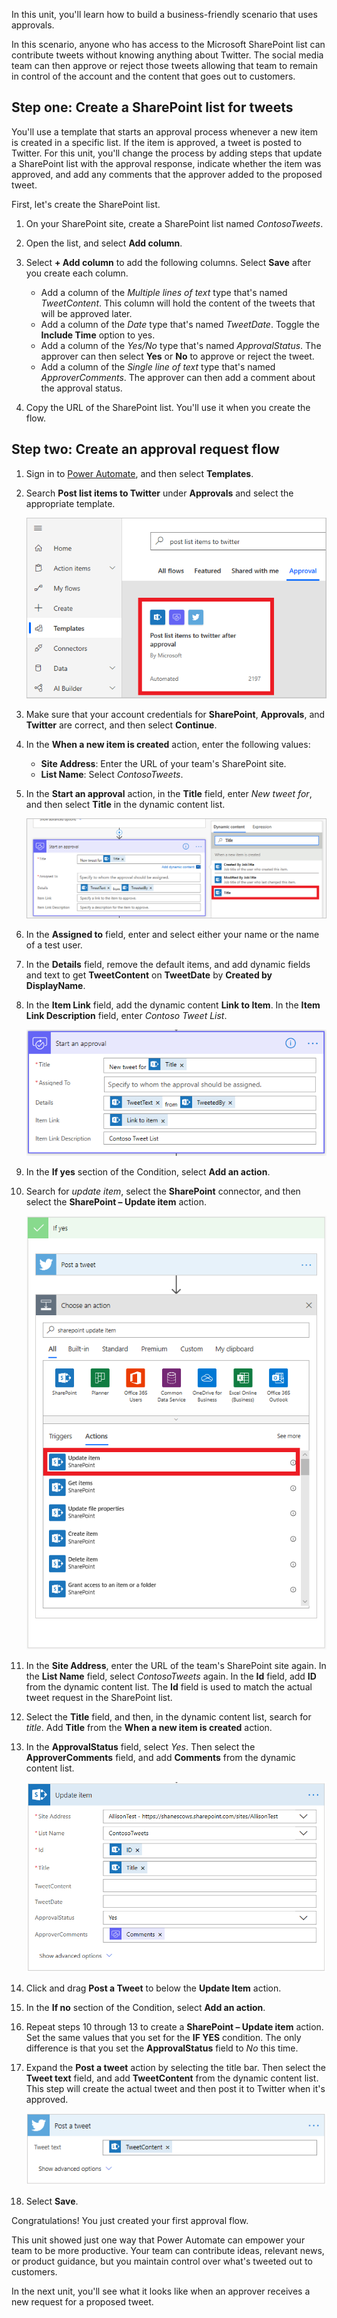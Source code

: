 In this unit, you'll learn how to build a business-friendly scenario that uses approvals.

In this scenario, anyone who has access to the Microsoft SharePoint list can contribute tweets without knowing anything about Twitter. The social media team can then approve or reject those tweets allowing that team to remain in control of the account and the content that goes out to customers.

## Step one: Create a SharePoint list for tweets

You'll use a template that starts an approval process whenever a new item is created in a specific list. If the item is approved, a tweet is posted to Twitter. For this unit, you'll change the process by adding steps that update a SharePoint list with the approval response, indicate whether the item was approved, and add any comments that the approver added to the proposed tweet.

First, let's create the SharePoint list.

1. On your SharePoint site, create a SharePoint list named *ContosoTweets*.

1. Open the list, and select **Add column**.

1. Select **+ Add column** to add the following columns. Select **Save** after you create each column.

    - Add a column of the *Multiple lines of text* type that's named *TweetContent*. This column will hold the content of the tweets that will be approved later.
    - Add a column of the *Date* type that's named *TweetDate*. Toggle the **Include Time** option to yes.
    - Add a column of the *Yes/No* type that's named *ApprovalStatus*. The approver can then select **Yes** or **No** to approve or reject the tweet.
    - Add a column of the *Single line of text* type that's named *ApproverComments*. The approver can then add a comment about the approval status.

1. Copy the URL of the SharePoint list. You'll use it when you create the flow.

## Step two: Create an approval request flow

1. Sign in to [Power Automate](https://ms.flow.microsoft.com), and then select **Templates**.
1. Search **Post list items to Twitter** under **Approvals** and select the appropriate template.

    ![Create approval flow button](../media/create-approval.png)

1. Make sure that your account credentials for **SharePoint**, **Approvals**, and **Twitter** are correct, and then select **Continue**.

1. In the **When a new item is created** action, enter the following values:

    * **Site Address**: Enter the URL of your team's SharePoint site.
    * **List Name**: Select *ContosoTweets*.

1. In the **Start an approval** action, in the **Title** field, enter *New tweet for*, and then select **Title** in the dynamic content list.

    ![Title dynamics content](../media/tweet-title.png)

1. In the **Assigned to** field, enter and select either your name or the name of a test user.

1. In the **Details** field, remove the default items, and add dynamic fields and text to get **TweetContent** on **TweetDate** by **Created by DisplayName**.

1. In the **Item Link** field, add the dynamic content **Link to Item**. In the **Item Link Description** field, enter *Contoso Tweet List*.

    ![Item Link and Item Link Description fields](../media/tweet-item-link.png)

1. In the **If yes** section of the Condition, select **Add an action**.

1. Search for *update item*, select the **SharePoint** connector, and then select the **SharePoint – Update item** action.

    ![SharePoint - Update item](../media/update-item.png)

1. In the **Site Address**, enter the URL of the team's SharePoint site again. In the **List Name** field, select *ContosoTweets* again. In the **Id** field, add **ID** from the dynamic content list. The **Id** field is used to match the actual tweet request in the SharePoint list.

1. Select the **Title** field, and then, in the dynamic content list, search for *title*. Add **Title** from the **When a new item is created** action.

1. In the **ApprovalStatus** field, select *Yes*. Then select the **ApproverComments** field, and add **Comments** from the dynamic content list.

    ![ApprovalStatus and ApproverComments fields](../media/approver-status.png)

1. Click and drag **Post a Tweet** to below the **Update Item** action.

1. In the **If no** section of the Condition, select **Add an action**.

1. Repeat steps 10 through 13 to create a **SharePoint – Update item** action. Set the same values that you set for the **IF YES** condition. The only difference is that you set the **ApprovalStatus** field to *No* this time.

1. Expand the **Post a tweet** action by selecting the title bar. Then select the **Tweet text** field, and add **TweetContent** from the dynamic content list. This step will create the actual tweet and then post it to Twitter when it's approved.

    ![Post a tweet](../media/post-tweet.png)

1. Select **Save**.

Congratulations! You just created your first approval flow.

This unit showed just one way that Power Automate can empower your team to be more productive. Your team can contribute ideas, relevant news, or product guidance, but you maintain control over what's tweeted out to customers.

In the next unit, you'll see what it looks like when an approver receives a new request for a proposed tweet.
